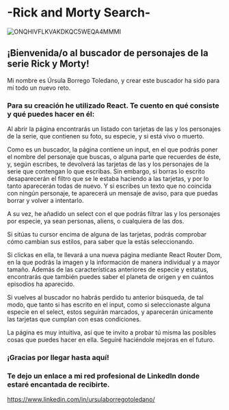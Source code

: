# -Rick and Morty Search-
![ONQHIVFLKVAKDKQC5WEQA4MMMI](https://user-images.githubusercontent.com/113980852/207713886-fd06aff0-4a28-420b-832d-175b3d9acd5b.jpg)

## ¡Bienvenida/o al buscador de personajes de la serie Rick y Morty!

Mi nombre es Úrsula Borrego Toledano, y crear este buscador ha sido para mí todo un nuevo reto.

### Para su creación he utilizado React. Te cuento en qué consiste y qué puedes hacer en él:

Al abrir la página encontrarás un listado con tarjetas de las y los personajes de la serie, que contienen su foto, su especie, y si está vivo o muerto.

Como es un buscador, la página contiene un input, en el que podrás poner el nombre del personaje que buscas, o alguna parte que recuerdes de éste, y, según escribes, te devolverá las tarjetas de las y los personajes de la serie que contengan lo que escribas. Sin embargo, si borras lo escrito desaparecerán el filtro que se le estaba haciendo a las tarjetas, y por lo tanto aparecerán todas de nuevo. Y si escribes un texto que no coincida con ningún personaje, te aparecerá un mensaje de aviso, para que puedas borrar y volver a intentarlo.

A su vez, he añadido un select con el que podrás filtrar las y los personajes por especie, ya sean personas, aliens, o cualquiera de las dos.

Si sitúas tu cursor encima de alguna de las tarjetas, podrás comprobar cómo cambian sus estilos, para saber que la estás seleccionando.
  
Si clickas en ella, te llevará a una nueva página mediante React Router Dom, en la que podrás la imagen y la información de manera individual y a mayor tamaño. Además de las características anteriores de especie y estatus, encontrarás que también puedes saber el planeta de origen y en cuántos episodios ha aparecido.
  
Si vuelves al buscador no habrás perdido tu anterior búsqueda, de tal modo, que tanto si has escrito en el input, como si seleccionaste alguna especie en el select, estos seguirán marcados, y aparecerán únicamente las tarjetas que cumplan con esas condiciones.

La página es muy intuitiva, así que te invito a probar tú misma las posibles cosas que puedes hacer en ella. Seguiré haciéndole mejoras en el futuro.

### ¡Gracias por llegar hasta aquí!
### Te dejo un enlace a mi red profesional de LinkedIn donde estaré encantada de recibirte.

https://www.linkedin.com/in/ursulaborregotoledano/
